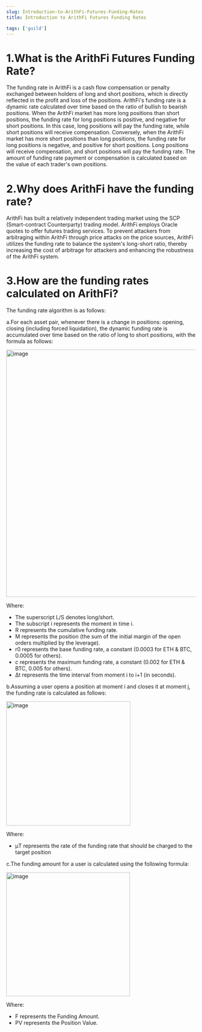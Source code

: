 ```yaml
---
slug: Introduction-to-ArithFi-Futures-Funding-Rates
title: Introduction to ArithFi Futures Funding Rates

tags: ['guild']
---
```



# 1.What is the ArithFi Futures Funding Rate?
The funding rate in ArithFi is a cash flow compensation or penalty exchanged between holders of long and short positions, which is directly reflected in the profit and loss of the positions. ArithFi's funding rate is a dynamic rate calculated over time based on the ratio of bullish to bearish positions. When the ArithFi market has more long positions than short positions, the funding rate for long positions is positive, and negative for short positions. In this case, long positions will pay the funding rate, while short positions will receive compensation. Conversely, when the ArithFi market has more short positions than long positions, the funding rate for long positions is negative, and positive for short positions. Long positions will receive compensation, and short positions will pay the funding rate. The amount of funding rate payment or compensation is calculated based on the value of each trader's own positions.

# 2.Why does ArithFi have the funding rate?
ArithFi has built a relatively independent trading market using the SCP (Smart-contract Counterparty) trading model. ArithFi employs Oracle quotes to offer futures trading services. To prevent attackers from arbitraging within ArithFi through price attacks on the price sources, ArithFi utilizes the funding rate to balance the system's long-short ratio, thereby increasing the cost of arbitrage for attackers and enhancing the robustness of the ArithFi system.

# 3.How are the funding rates calculated on ArithFi?
The funding rate algorithm is as follows:

a.For each asset pair, whenever there is a change in positions: opening, closing (including forced liquidation), the dynamic funding rate is accumulated over time based on the ratio of long to short positions, with the formula as follows:

<img width="657" alt="image" src="https://github.com/ArithFi/arithfi.github.io/assets/111032731/db320da7-dc2a-4765-a818-a995ff2b67b1">

Where:
- The superscript L/S denotes long/short.
- The subscript i represents the moment in time i.
- R represents the cumulative funding rate.
- M represents the position (the sum of the initial margin of the open orders multiplied by the leverage).
- r0 represents the base funding rate, a constant (0.0003 for ETH & BTC, 0.0005 for others).
- c represents the maximum funding rate, a constant (0.002 for ETH & BTC, 0.005 for others).
- Δt represents the time interval from moment i to i+1 (in seconds).

b.Assuming a user opens a position at moment i and closes it at moment j, the funding rate is calculated as follows:

<img width="330" alt="image" src="https://github.com/ArithFi/arithfi.github.io/assets/111032731/71ccff9a-c348-4ee6-bd80-281bbc8abfc3">


Where:
- μT represents the rate of the funding rate that should be charged to the target position

c.The funding amount for a user is calculated using the following formula:

<img width="329" alt="image" src="https://github.com/ArithFi/arithfi.github.io/assets/111032731/53390b32-97e4-4eee-86be-a16d25b70f1c">

Where:
- F represents the Funding Amount.
- PV represents the Position Value.

